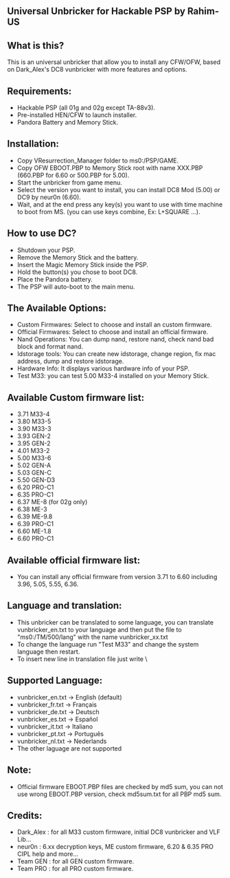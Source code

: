  Universal Unbricker for Hackable PSP by <b>Rahim-US</b>
--------------------------------------------------------


What is this?
-------------
This is an universal unbricker that allow you to install any CFW/OFW,
based on Dark_Alex's DC8 vunbricker with more features and options.


Requirements:
-------------
- Hackable PSP (all 01g and 02g except TA-88v3).
- Pre-installed HEN/CFW to launch installer.
- Pandora Battery and Memory Stick.


Installation:
-------------
- Copy VResurrection_Manager folder to ms0:/PSP/GAME.
- Copy OFW EBOOT.PBP to Memory Stick root with name XXX.PBP (660.PBP for 6.60 or 500.PBP for 5.00).
- Start the unbricker from game menu.
- Select the version you want to install, you can install DC8 Mod (5.00) or DC9 by neur0n (6.60).
- Wait, and at the end press any key(s) you want to use with time machine to boot from MS.
  (you can use keys combine, Ex: L+SQUARE ...).


How to use DC?
--------------
- Shutdown your PSP.
- Remove the Memory Stick and the battery.
- Insert the Magic Memory Stick inside the PSP.
- Hold the button(s) you chose to boot DC8.
- Place the Pandora battery.
- The PSP will auto-boot to the main menu.


The Available Options:
----------------------
- Custom Firmwares: Select to choose and install an custom firmware.
- Official Firmwares: Select to choose and install an official firmware.
- Nand Operations: You can dump nand, restore nand, check nand bad block and format nand.
- Idstorage tools: You can create new idstorage, change region, fix mac address, dump and restore idstorage.
- Hardware Info: It displays various hardware info of your PSP.
- Test M33: you can test 5.00 M33-4 installed on your Memory Stick.


Available Custom firmware list:
-------------------------------
- 3.71 M33-4
- 3.80 M33-5
- 3.90 M33-3
- 3.93 GEN-2
- 3.95 GEN-2
- 4.01 M33-2
- 5.00 M33-6
- 5.02 GEN-A
- 5.03 GEN-C
- 5.50 GEN-D3
- 6.20 PRO-C1
- 6.35 PRO-C1
- 6.37 ME-8 (for 02g only)
- 6.38 ME-3
- 6.39 ME-9.8
- 6.39 PRO-C1
- 6.60 ME-1.8
- 6.60 PRO-C1


Available official firmware list:
---------------------------------
- You can install any official firmware from version 3.71 to 6.60
  including 3.96, 5.05, 5.55, 6.36.


Language and translation:
-------------------------
- This unbricker can be translated to some language, you can translate vunbricker_en.txt to
  your language and then put the file to "ms0:/TM/500/lang" with the name vunbricker_xx.txt
- To change the language run "Test M33" and change the system language then restart.
- To insert new line in translation file just write \


Supported Language:
-------------------
- vunbricker_en.txt -> English (default)
- vunbricker_fr.txt -> Français
- vunbricker_de.txt -> Deutsch
- vunbricker_es.txt -> Español
- vunbricker_it.txt -> Italiano
- vunbricker_pt.txt -> Português
- vunbricker_nl.txt -> Nederlands
- The other laguage are not supported


Note:
-----
- Official firmware EBOOT.PBP files are checked by md5 sum, you can not use wrong EBOOT.PBP version,
  check md5sum.txt for all PBP md5 sum.


Credits:
--------
- Dark_Alex : for all M33 custom firmware, initial DC8 vunbricker and VLF Lib...
- neur0n    : 6.xx decryption keys, ME custom firmware, 6.20 & 6.35 PRO CIPL help and more...
- Team GEN  : for all GEN custom firmware.
- Team PRO  : for all PRO custom firmware.

